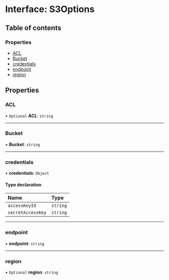 # Interface: S3Options

## Table of contents

### Properties

- [ACL](S3Options.md#acl)
- [Bucket](S3Options.md#bucket)
- [credentials](S3Options.md#credentials)
- [endpoint](S3Options.md#endpoint)
- [region](S3Options.md#region)

## Properties

### ACL

• `Optional` **ACL**: `string`

___

### Bucket

• **Bucket**: `string`

___

### credentials

• **credentials**: `Object`

#### Type declaration

| Name | Type |
| :------ | :------ |
| `accessKeyId` | `string` |
| `secretAccessKey` | `string` |

___

### endpoint

• **endpoint**: `string`

___

### region

• `Optional` **region**: `string`
